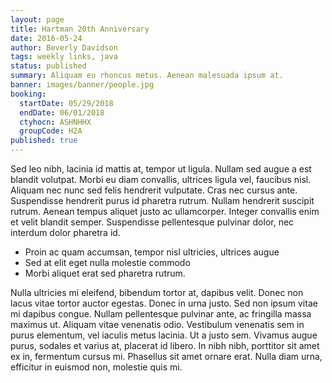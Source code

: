 ```yaml
---
layout: page
title: Hartman 20th Anniversary
date: 2016-05-24
author: Beverly Davidson
tags: weekly links, java
status: published
summary: Aliquam eu rhoncus metus. Aenean malesuada ipsum at.
banner: images/banner/people.jpg
booking:
  startDate: 05/29/2018
  endDate: 06/01/2018
  ctyhocn: ASHNHHX
  groupCode: H2A
published: true
---
```

Sed leo nibh, lacinia id mattis at, tempor ut ligula. Nullam sed augue a est blandit volutpat. Morbi eu diam convallis, ultrices ligula vel, faucibus nisl. Aliquam nec nunc sed felis hendrerit vulputate. Cras nec cursus ante. Suspendisse hendrerit purus id pharetra rutrum. Nullam hendrerit suscipit rutrum. Aenean tempus aliquet justo ac ullamcorper. Integer convallis enim et velit blandit semper. Suspendisse pellentesque pulvinar dolor, nec interdum dolor pharetra id.

* Proin ac quam accumsan, tempor nisl ultricies, ultrices augue
* Sed at elit eget nulla molestie commodo
* Morbi aliquet erat sed pharetra rutrum.

Nulla ultricies mi eleifend, bibendum tortor at, dapibus velit. Donec non lacus vitae tortor auctor egestas. Donec in urna justo. Sed non ipsum vitae mi dapibus congue. Nullam pellentesque pulvinar ante, ac fringilla massa maximus ut. Aliquam vitae venenatis odio. Vestibulum venenatis sem in purus elementum, vel iaculis metus lacinia. Ut a justo sem. Vivamus augue purus, sodales et varius at, placerat id libero. In nibh nibh, porttitor sit amet ex in, fermentum cursus mi. Phasellus sit amet ornare erat. Nulla diam urna, efficitur in euismod non, molestie quis mi.
